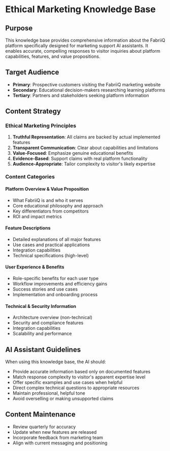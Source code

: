 # Ethical Marketing Knowledge Base

## Purpose
This knowledge base provides comprehensive information about the FabriiQ platform specifically designed for marketing support AI assistants. It enables accurate, compelling responses to visitor inquiries about platform capabilities, features, and value propositions.

## Target Audience
- **Primary**: Prospective customers visiting the FabriiQ marketing website
- **Secondary**: Educational decision-makers researching learning platforms
- **Tertiary**: Partners and stakeholders seeking platform information

## Content Strategy

### Ethical Marketing Principles
1. **Truthful Representation**: All claims are backed by actual implemented features
2. **Transparent Communication**: Clear about capabilities and limitations
3. **Value-Focused**: Emphasize genuine educational benefits
4. **Evidence-Based**: Support claims with real platform functionality
5. **Audience-Appropriate**: Tailor complexity to visitor's likely expertise

### Content Categories

#### Platform Overview & Value Proposition
- What FabriiQ is and who it serves
- Core educational philosophy and approach
- Key differentiators from competitors
- ROI and impact metrics

#### Feature Descriptions
- Detailed explanations of all major features
- Use cases and practical applications
- Integration capabilities
- Technical specifications (high-level)

#### User Experience & Benefits
- Role-specific benefits for each user type
- Workflow improvements and efficiency gains
- Success stories and use cases
- Implementation and onboarding process

#### Technical & Security Information
- Architecture overview (non-technical)
- Security and compliance features
- Integration capabilities
- Scalability and performance

## AI Assistant Guidelines

When using this knowledge base, the AI should:
- Provide accurate information based only on documented features
- Match response complexity to visitor's apparent expertise level
- Offer specific examples and use cases when helpful
- Direct complex technical questions to appropriate resources
- Maintain professional, helpful tone
- Avoid overselling or making unsupported claims

## Content Maintenance
- Review quarterly for accuracy
- Update when new features are released
- Incorporate feedback from marketing team
- Align with current messaging and positioning

